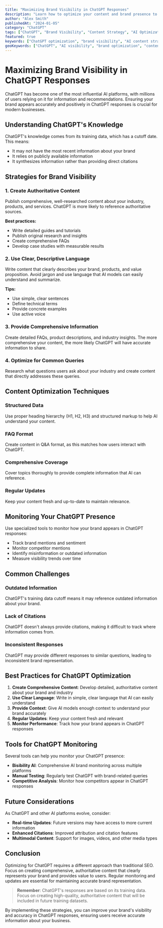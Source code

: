 ```yaml
---
title: "Maximizing Brand Visibility in ChatGPT Responses"
description: "Learn how to optimize your content and brand presence to appear accurately in ChatGPT conversations and responses."
author: "Alex Smith"
publishedAt: "2024-01-05"
category: "ChatGPT"
tags: ["ChatGPT", "Brand Visibility", "Content Strategy", "AI Optimization"]
featured: true
keywords: ["ChatGPT optimization", "brand visibility", "AI content strategy", "OpenAI optimization"]
geoKeywords: ["ChatGPT", "AI visibility", "brand optimization", "content strategy"]
---
```


# Maximizing Brand Visibility in ChatGPT Responses

ChatGPT has become one of the most influential AI platforms, with millions of users relying on it for information and recommendations. Ensuring your brand appears accurately and positively in ChatGPT responses is crucial for modern businesses.

## Understanding ChatGPT's Knowledge

ChatGPT's knowledge comes from its training data, which has a cutoff date. This means:

* It may not have the most recent information about your brand
* It relies on publicly available information
* It synthesizes information rather than providing direct citations

## Strategies for Brand Visibility

### 1. Create Authoritative Content

Publish comprehensive, well-researched content about your industry, products, and services. ChatGPT is more likely to reference authoritative sources.

**Best practices:**
* Write detailed guides and tutorials
* Publish original research and insights
* Create comprehensive FAQs
* Develop case studies with measurable results

### 2. Use Clear, Descriptive Language

Write content that clearly describes your brand, products, and value proposition. Avoid jargon and use language that AI models can easily understand and summarize.

**Tips:**
* Use simple, clear sentences
* Define technical terms
* Provide concrete examples
* Use active voice

### 3. Provide Comprehensive Information

Create detailed FAQs, product descriptions, and industry insights. The more comprehensive your content, the more likely ChatGPT will have accurate information to share.

### 4. Optimize for Common Queries

Research what questions users ask about your industry and create content that directly addresses these queries.

## Content Optimization Techniques

### Structured Data
Use proper heading hierarchy (H1, H2, H3) and structured markup to help AI understand your content.

### FAQ Format
Create content in Q&A format, as this matches how users interact with ChatGPT.

### Comprehensive Coverage
Cover topics thoroughly to provide complete information that AI can reference.

### Regular Updates
Keep your content fresh and up-to-date to maintain relevance.

## Monitoring Your ChatGPT Presence

Use specialized tools to monitor how your brand appears in ChatGPT responses:

* Track brand mentions and sentiment
* Monitor competitor mentions
* Identify misinformation or outdated information
* Measure visibility trends over time

## Common Challenges

### Outdated Information
ChatGPT's training data cutoff means it may reference outdated information about your brand.

### Lack of Citations
ChatGPT doesn't always provide citations, making it difficult to track where information comes from.

### Inconsistent Responses
ChatGPT may provide different responses to similar questions, leading to inconsistent brand representation.

## Best Practices for ChatGPT Optimization

1. **Create Comprehensive Content**: Develop detailed, authoritative content about your brand and industry
2. **Use Clear Language**: Write in simple, clear language that AI can easily understand
3. **Provide Context**: Give AI models enough context to understand your brand accurately
4. **Regular Updates**: Keep your content fresh and relevant
5. **Monitor Performance**: Track how your brand appears in ChatGPT responses

## Tools for ChatGPT Monitoring

Several tools can help you monitor your ChatGPT presence:

* **Bisibility AI**: Comprehensive AI brand monitoring across multiple platforms
* **Manual Testing**: Regularly test ChatGPT with brand-related queries
* **Competitive Analysis**: Monitor how competitors appear in ChatGPT responses

## Future Considerations

As ChatGPT and other AI platforms evolve, consider:

* **Real-time Updates**: Future versions may have access to more current information
* **Enhanced Citations**: Improved attribution and citation features
* **Multimodal Content**: Support for images, videos, and other media types

## Conclusion

Optimizing for ChatGPT requires a different approach than traditional SEO. Focus on creating comprehensive, authoritative content that clearly represents your brand and provides value to users. Regular monitoring and updates are essential for maintaining accurate brand representation.

> **Remember**: ChatGPT's responses are based on its training data. Focus on creating high-quality, authoritative content that will be included in future training datasets.

By implementing these strategies, you can improve your brand's visibility and accuracy in ChatGPT responses, ensuring users receive accurate information about your business.

